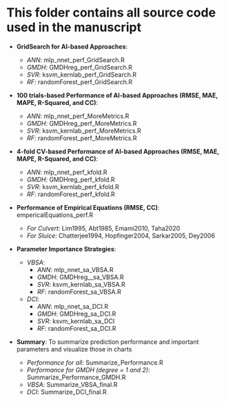 # This folder contains all source code used in the manuscript

- **GridSearch for AI-based Approaches**: 
  - *ANN*: mlp_nnet_perf_GridSearch.R
  - *GMDH*: GMDHreg_perf_GridSearch.R
  - *SVR*: ksvm_kernlab_perf_GridSearch.R
  - *RF*: randomForest_perf_GridSearch.R

- **100 trials-based Performance of AI-based Approaches (RMSE, MAE, MAPE, R-Squared, and CC)**: 
  - *ANN*: mlp_nnet_perf_MoreMetrics.R
  - *GMDH*: GMDHreg_perf_MoreMetrics.R
  - *SVR*: ksvm_kernlab_perf_MoreMetrics.R
  - *RF*: randomForest_perf_MoreMetrics.R

- **4-fold CV-based Performance of AI-based Approaches (RMSE, MAE, MAPE, R-Squared, and CC)**: 
  - *ANN*: mlp_nnet_perf_kfold.R
  - *GMDH*: GMDHreg_perf_kfold.R
  - *SVR*: ksvm_kernlab_perf_kfold.R
  - *RF*: randomForest_perf_kfold.R
    
- **Performance of Empirical Equations (RMSE, CC)**: empericalEquations_perf.R
  - *For Culvert*: Lim1995, Abt1985, Emami2010, Taha2020
  - *For Sluice*: Chatterjee1994, Hopfinger2004, Sarkar2005, Dey2006

- **Parameter Importance Strategies**:
  - *VBSA*: 
    - *ANN*: mlp_nnet_sa_VBSA.R
    - *GMDH*: GMDHreg__sa_VBSA.R
    - *SVR*: ksvm_kernlab_sa_VBSA.R
    - *RF*: randomForest_sa_VBSA.R 
  - *DCI*: 
    - *ANN*: mlp_nnet_sa_DCI.R
    - *GMDH*: GMDHreg_sa_DCI.R
    - *SVR*: ksvm_kernlab_sa_DCI
    - *RF*: randomForest_sa_DCI.R  
        
- **Summary**: To summarize prediction performance and important parameters and visualize those in charts
  - *Performance for all*: Summarize_Performance.R
  - *Performance for GMDH (degree = 1 and 2)*: Summarize_Performance_GMDH.R
  - *VBSA*: Summarize_VBSA_final.R
  - *DCI*: Summarize_DCI_final.R

